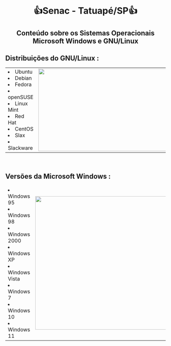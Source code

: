 <h1 align="center">👍Senac - Tatuapé/SP👍</h1>

<h2 align="center"> Conteúdo sobre os Sistemas Operacionais Microsoft Windows e GNU/Linux</h2>

      
<table>
  <thead>
  <tr><h2>Distribuições do GNU/Linux :</h2></tr>
  </thead>
  <tbody>
        <td>
            <li>Ubuntu</li>
            <li>Debian</li>
            <li>Fedora</li>
            <li>openSUSE</li>
            <li>Linux Mint</li>
            <li>Red Hat</li>
            <li>CentOS</li>
            <li>Slax</li>
            <li>Slackware</li>
        </td>
        <td> <div> <img width="680" height="260" src="https://manjarobrasil.files.wordpress.com/2015/08/linux_distros.jpg"></div></td>
  </tbody>
</table><br>

<table>
      <thead><tr><h2>Versões da Microsoft Windows :</h2></tr></thead>
      <tbody>
            <td>
                  <li>Windows 95</li>
                  <li>Windows 98</li>
                  <li>Windows 2000</li>
                  <li>Windows XP</li>
                  <li>Windows Vista</li>
                  <li>Windows 7</li>
                  <li>Windows 10</li>
                  <li>Windows 11</li>
            </td>
      <td><div></div> <img width="420" height="" src="https://s3.amazonaws.com/s3.timetoast.com/public/uploads/photo/18869306/image/medium-9a875ba861bb4b91c4c720e1374abbfb.jpeg?X-Amz-Algorithm=AWS4-HMAC-SHA256&X-Amz-Credential=AKIAJB6ZCNNAN7BE7WDQ%2F20230822%2Fus-east-1%2Fs3%2Faws4_request&X-Amz-Date=20230822T110436Z&X-Amz-Expires=604800&X-Amz-SignedHeaders=host&X-Amz-Signature=7d03d9d04567af812fe2963707fbe964b71ced53fd15dcae45bb2cb8123d38d7"</td>
        </tbody>
      
</table>







